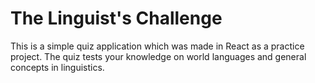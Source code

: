 # The Linguist's Challenge

This is a simple quiz application which was made in React as a practice project.
The quiz tests your knowledge on world languages and general concepts in linguistics.
